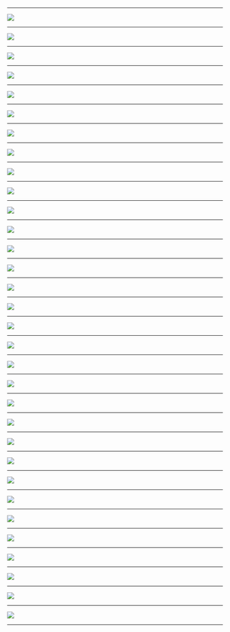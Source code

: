 ***  
![](./slides/1-0_DX&CloudNativeCover.JPG)
***  
![](./slides/1-1_DX.JPG)
***  
![](./slides/1-2.DXEssence.JPG)
***  
![](./slides/1-3.ITAdoptionModelAsIs.JPG)
***  
![](./slides/1-4.ITAdoptionModelAsIs.JPG)
***  
![](./slides/1-5_ITAdoptionModelToBe.JPG)
***  
![](./slides/1-6_ITAdoptionModelToBe.JPG)
***  
![](./slides/1-7_DXRequirements.JPG)
***  
![](./slides/1-8_CloudNativeDefinition.JPG)
***  
![](./slides/1-9_CoreTechnologies.JPG)
***  
![](./slides/1-10_Container.JPG)
***  
![](./slides/1-11_Portability.JPG)
***  
![](./slides/1-12_Customizability.JPG)
***  
![](./slides/1-13_Orchestration.JPG)
***  
![](./slides/1-14_Orchestration.JPG)
***  
![](./slides/1-15_Routing&LB&HA.JPG)
***  
![](./slides/1-16_RollinUpdate.JPG)
***  
![](./slides/1-17_Microservices.JPG)
***  
![](./slides/1-18_Microservices.JPG)
***  
![](./slides/1-19_Concept.JPG)
***  
![](./slides/1-20_DevOps.JPG)
***  
![](./slides/1-21_DevOpsOverview.JPG)
***  
![](./slides/1-22_DevOpsGoal.JPG)
***  
![](./slides/1-23_Agile.JPG)
***  
![](./slides/1-24_Agile.JPG)
***  
![](./slides/1-25_Pipeline.JPG)
***  
![](./slides/1-26_Positioning.JPG)
***  
![](./slides/1-27_CoreTechnoloogies.JPG)
***  
![](./slides/1-28_Speed&Quality.JPG)
***  
![](./slides/1-29_InvestmentProtection.JPG)
***  
![](./slides/1-30_Utilization.JPG)
***  
![](./slides/1-31_NextGeneration.JPG)
***  